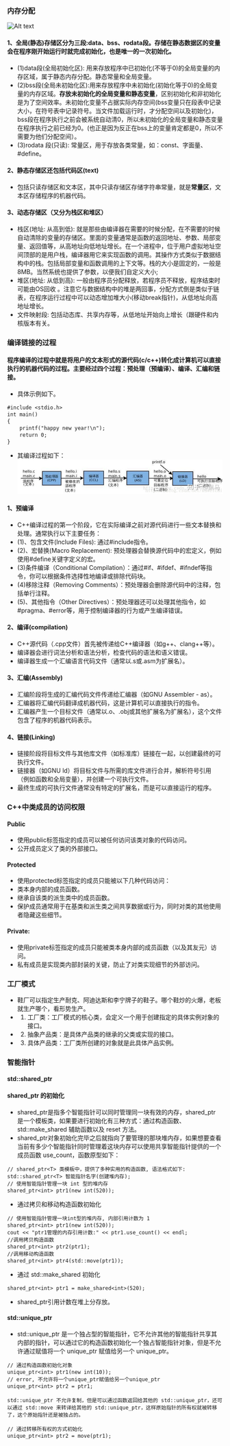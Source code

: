 ### 内存分配
![Alt text](pic/image.png)
#### 1、全局(静态)存储区分为三段:data、bss、rodata段。存储在静态数据区的变量会在程序刚开始运行时就完成初始化，也是唯一的一次初始化。
- (1)data段(全局初始化区): 用来存放程序中已初始化(不等于0)的全局变量的内存区域，属于静态内存分配。静态常量和全局变量。
- (2)bss段(全局未初始化区):用来存放程序中未初始化(初始化等于0)的全局变量的内存区域。**存放未初始化的全局变量和静态变量**，区别初始化和非初始化是为了空间效率。未初始化变量不占据实际内存空间(bss变量只在段表中记录大小，在符号表中记录符号。当文件加载运行时，才分配空间以及初始化)，bss段在程序执行之前会被系统自动清0，所以未初始化的全局变量和静态变量在程序执行之前已经为0。(也正是因为反正在bss上的变量肯定都是0，所以不需要为他们分配空间）。
- (3)rodata 段(只读): 常量区，用于存放各类常量，如：const、字面量、#define。
#### 2、静态存储区还包括代码区(text)
- 包括只读存储区和文本区，其中只读存储区存储字符串常量，就是**常量区**，文本区存储程序的机器代码。
#### 3、动态存储区（又分为栈区和堆区）
- 栈区(地址: 从高到低): 就是那些由编译器在需要的时候分配，在不需要的时候自动清除的变量的存储区。里面的变量通常是函数的返回地址、参数、局部变量、返回值等，从高地址向低地址增长。在一个进程中，位于用户虚拟地址空间顶部的是用户栈，编译器用它来实现函数的调用。其操作方式类似于数据结构中的栈。包括局部变量和函数调用的上下文等。栈的大小是固定的，一般是8MB。当然系统也提供了参数，以便我们自定义大小; 
- 堆区(地址: 从低到高): 一般由程序员分配释放，若程序员不释放，程序结束时可能由OS回收 。注意它与数据结构中的堆是两回事，分配方式倒是类似于链表，在程序运行过程中可以动态增加堆大小(移动break指针)，从低地址向高地址增长。
- 文件映射段: 包括动态库、共享内存等，从低地址开始向上增长（跟硬件和内核版本有关。

### 编译链接的过程
#### 程序编译的过程中就是将用户的文本形式的源代码(c/c++)转化成计算机可以直接执行的机器代码的过程。主要经过四个过程：预处理（预编译）、编译、汇编和链接。
- 具体示例如下。
```
#include <stdio.h>
int main()
{
    printf("happy new year!\n");
    return 0;
}
```
- 其编译过程如下：
![Alt text](pic/image2.png)
#### 1、预编译
- C++编译过程的第一个阶段，它在实际编译之前对源代码进行一些文本替换和处理。通常执行以下主要任务：
- (1)、包含文件(Include Files): 通过#include指令。
- (2)、宏替换(Macro Replacement): 预处理器会替换源代码中的宏定义，例如使用#define关键字定义的宏。
- (3)条件编译（Conditional Compilation）：通过#if、#ifdef、#ifndef等指令，你可以根据条件选择性地编译或排除代码块。
- (4)移除注释（Removing Comments）：预处理器会删除源代码中的注释，包括单行注释。
- (5)、其他指令（Other Directives）：预处理器还可以处理其他指令，如#pragma、#error等，用于控制编译器的行为或产生编译错误。
#### 2、编译(compilation)
- C++源代码（.cpp文件）首先被传递给C++编译器（如g++、clang++等）。
- 编译器会进行词法分析和语法分析，检查代码的语法和语义错误。
- 编译器生成一个汇编语言代码文件（通常以.s或.asm为扩展名）。
#### 3、汇编(Assembly)
- 汇编阶段将生成的汇编代码文件传递给汇编器（如GNU Assembler - as）。
- 汇编器将汇编代码翻译成机器代码，这是计算机可以直接执行的指令。
- 汇编器产生一个目标文件（通常以.o、.obj或其他扩展名为扩展名），这个文件包含了程序的机器代码表示。
#### 4、链接(Linking)
- 链接阶段将目标文件与其他库文件（如标准库）链接在一起，以创建最终的可执行文件。
- 链接器（如GNU ld）将目标文件与所需的库文件进行合并，解析符号引用（例如函数和全局变量），并创建一个可执行文件。
- 最终生成的可执行文件通常没有特定的扩展名，而是可以直接运行的程序。



### C++中类成员的访问权限
#### Public
- 使用public标签指定的成员可以被任何访问该类对象的代码访问。
- 公开成员定义了类的外部接口。
#### Protected
- 使用protected标签指定的成员只能被以下几种代码访问：
- 类本身内部的成员函数。
- 继承自该类的派生类中的成员函数。
- 保护成员通常用于在基类和派生类之间共享数据或行为，同时对类的其他使用者隐藏这些细节。
#### Private:
- 使用private标签指定的成员只能被类本身内部的成员函数（以及其友元）访问。
- 私有成员是实现类内部封装的关键，防止了对类实现细节的外部访问。


### 工厂模式
- 鞋厂可以指定生产耐克、阿迪达斯和李宁牌子的鞋子。哪个鞋炒的火爆，老板就生产哪个，看形势生产。
- 1. 工厂类：工厂模式的核心类，会定义一个用于创建指定的具体实例对象的接口。
- 2. 抽象产品类：是具体产品类的继承的父类或实现的接口。
- 3. 具体产品类：工厂类所创建的对象就是此具体产品实例。

### 智能指针
#### std::shared_ptr
#### shared_ptr 的初始化
- shared_ptr是指多个智能指针可以同时管理同一块有效的内存，shared_ptr 是一个模板类，如果要进行初始化有三种方式：通过构造函数、std::make_shared 辅助函数以及 reset 方法。
- shared_ptr对象初始化完毕之后就指向了要管理的那块堆内存，如果想要查看当前有多少个智能指针同时管理着这块内存可以使用共享智能指针提供的一个成员函数 use_count，函数原型如下：
```
// shared_ptr<T> 类模板中，提供了多种实用的构造函数, 语法格式如下:
std::shared_ptr<T> 智能指针名字(创建堆内存);
// 使用智能指针管理一块 int 型的堆内存
shared_ptr<int> ptr1(new int(520));
```
- 通过拷贝和移动构造函数初始化
```
// 使用智能指针管理一块int型的堆内存, 内部引用计数为 1
shared_ptr<int> ptr1(new int(520));
cout << "ptr1管理的内存引用计数:" << ptr1.use_count() << endl;
//调用拷贝构造函数
shared_ptr<int> ptr2(ptr1);
//调用移动构造函数
shared_ptr<int> ptr4(std::move(ptr1));
 ```
- 通过 std::make_shared 初始化
```
shared_ptr<int> ptr1 = make_shared<int>(520);
```
- shared_ptr引用计数在堆上分存放。



#### std::unique_ptr
- std::unique_ptr 是一个独占型的智能指针，它不允许其他的智能指针共享其内部的指针，可以通过它的构造函数初始化一个独占智能指针对象，但是不允许通过赋值将一个 unique_ptr 赋值给另一个 unique_ptr。
```
// 通过构造函数初始化对象
unique_ptr<int> ptr1(new int(10));
// error, 不允许将一个unique_ptr赋值给另一个unique_ptr
unique_ptr<int> ptr2 = ptr1;

std::unique_ptr 不允许复制，但是可以通过函数返回给其他的 std::unique_ptr，还可以通过 std::move 来转译给其他的 std::unique_ptr，这样原始指针的所有权就被转移了，这个原始指针还是被独占的。

// 通过转移所有权的方式初始化
unique_ptr<int> ptr2 = move(ptr1);
```